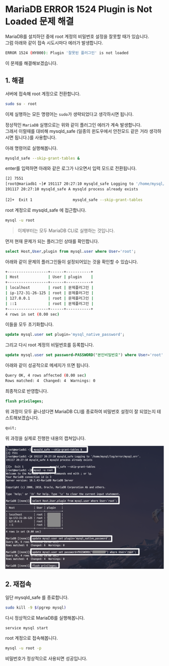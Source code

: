 # MariaDB ERROR 1524 Plugin is Not Loaded 문제 해결

MariaDB를 설치하던 중에 root 계정의 비밀번호 설정을 잘못할 때가 있습니다.  
그럼 아래와 같이 접속 시도시마다 에러가 발생합니다.

```bash
ERROR 1524 (HY000): Plugin '잘못된 플러그인' is not loaded
```

이 문제를 해결해보겠습니다.

## 1. 해결

서버에 접속해 root 계정으로 전환합니다.

```bash
sudo su - root
```

이제 실행하는 모든 명령어는 ```sudo```가 생략되었다고 생각하시면 됩니다.  
  
정상적인 ```MariaDB``` 실행으로는 위와 같이 플러그인 에러가 계속 발생합니다.  
그래서 이럴때를 대비해 mysqld_safe (일종의 윈도우에서 안전모드 같은 거라 생각하시면 됩니다.)를 사용합니다.  
  
아래 명령어로 실행해봅니다.

```bash
mysqld_safe --skip-grant-tables &
```

enter를 입력하면 아래와 같은 로그가 나오면서 입력 모드로 전환됩니다.

```bash
[2] 7551
[root@mariadb1 ~]# 191117 20:27:10 mysqld_safe Logging to '/home/mysql/log/error/mysql.err'.
191117 20:27:10 mysqld_safe A mysqld process already exists

[2]+  Exit 1                  mysqld_safe --skip-grant-tables
```

root 계정으로 mysqld_safe 에 접근합니다.

```bash
mysql -u root
```

> 이제부터는 모두 MariaDB CLI로 실행하는 것입니다.

먼저 현재 문제가 되는 플러그인 상태를 확인합니다.

```sql
select Host,User,plugin from mysql.user where User='root';
```

아래와 같이 문제의 플러그인들이 설정되어있는 것을 확인할 수 있습니다.

```bash
+------------------+------+-----------+
| Host             | User | plugin    |
+------------------+------+-----------+
| localhost        | root | 문제플러그인 |
| ip-172-31-26-125 | root | 문제플러그인 |
| 127.0.0.1        | root | 문제플러그인 |
| ::1              | root | 문제플러그인 |
+------------------+------+-----------+
4 rows in set (0.00 sec)
```

이들을 모두 초기화합니다.

```sql
update mysql.user set plugin='mysql_native_password';
```

그리고 다시 root 계정의 비밀번호를 등록합니다.

```sql
update mysql.user set password=PASSWORD("본인비밀번호") where User='root';
```

아래와 같이 성공적으로 메세지가 뜨면 됩니다.

```bash
Query OK, 4 rows affected (0.00 sec)
Rows matched: 4  Changed: 4  Warnings: 0
```

최종적으로 반영합니다.

```sql
flush privileges;
```

위 과정이 모두 끝나셨다면 MariaDB CLI를 종료하여 비밀번호 설정이 잘 되었는지 테스트해보겠습니다.

```sql
quit;
```

위 과정을 실제로 진행한 내용의 캡쳐입니다.

![1](./images/1.png)

## 2. 재접속

일단 mysqld_safe 를 종료합니다.

```bash
sudo kill -9 $(pgrep mysql)
```

다시 정상적으로 MariaDB를 실행해봅니다.

```bash
service mysql start
```

root 계정으로 접속해봅니다.

```bash
mysql -u root -p
```

비밀번호가 정상적으로 사용되면 성공입니다.